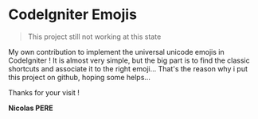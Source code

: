 CodeIgniter Emojis
==================

> This project still not working at this state

My own contribution to implement the universal unicode emojis in CodeIgniter !
It is almost very simple, but the big part is to find the classic shortcuts and associate it to the right emoji...
That's the reason why i put this project on github, hoping some helps...

Thanks for your visit !

**Nicolas PERE**
